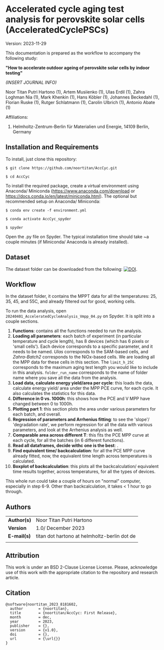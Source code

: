 # Accelerated cycle aging test analysis for perovskite solar cells (AcceleratedCyclePSCs)

Version: 2023-11-29

This documentation is prepared as the workflow to accompany the following study:

**"How to accelerate outdoor ageing of perovskite solar cells by indoor testing"**

*(INSERT JOURNAL INFO)*

Noor Titan Putri Hartono (1), Artem Musiienko (1), Ulas Erdil (1), Zahra Loghman Nia (1), Mark Khenkin (1), Hans Köbler (1), Johannes Beckedahl (1), Florian Ruske (1), Rutger Schlatmann (1), Carolin Ulbrich (1), Antonio Abate (1)

Affiliations:

1. Helmholtz-Zentrum-Berlin für Materialien und Energie, 14109 Berlin, Germany

## Installation and Requirements

To install, just clone this repository:

`$ git clone https://github.com/noortitan/AccCyc.git`

`$ cd AccCyc`

To install the required package, create a virtual environment using Anaconda/ Miniconda (https://www.anaconda.com/download or https://docs.conda.io/en/latest/miniconda.html). The optional but recommended setup on Anaconda/ Miniconda:

`$ conda env create -f environment.yml`

`$ conda activate AccCyc_spyder`

`$ spyder`

Open the .py file on Spyder. The typical installation time should take ~a couple minutes (if Miniconda/ Anaconda is already installed).

## Dataset

The dataset folder can be downloaded from the following: [![DOI](https://zenodo.org/badge/DOI/10.5281/zenodo.10902908.svg)](https://doi.org/10.5281/zenodo.10902908).

## Workflow

In the dataset folder, it contains the MPPT data for all the temperatures: 25, 35, 45, and 55C, and already filtered out for good, working cells. 

To run the data analysis, open `20240401_AcceleratedCycleAnalysis_Vmpp_04.py` on Spyder. It is split into a couple sections.
1. **Functions**: contains all the functions needed to run the analysis.
2. **Loading all parameters**: each batch of experiment (in particular temperature and cycle length), has 8 devices (which has 6 pixels or 'small cells'). Each device corresponds to a specific parameter, and it needs to be named. *Ulas* corresponds to the SAM-based cells, and *Zahra-Batch2* corresponds to the NiOx-based cells. We are loading all the MPP data for these cells in this section. The `limit_h_25C` corresponds to the maximum aging test length you would like to include in this analysis. `folder_run_name` corresponds to the name of folder name where you save all the data from the analysis.
3. **Load data, calculate energy yield/area per cycle**: this loads the data, calculate energy yield/ area under the MPP PCE curve, for each cycle. It also calculates the statistics for this data.
4. **Difference in 0 vs. 1000h**: this shows how the PCE and V MPP have changed between 0 to 1000h.
5. **Plotting part 1**: this section plots the area under various parameters for each batch, and overall.
6. **Regression of parameters and Arrhenius fitting**: to see the 'slope'/ 'degradation rate', we perform regression for all the data with various parameters, and look at the Arrhenius analysis as well.
7. **Comparable area across different T**: this fits the PCE MPP curve at each cycle, for all the batches (in 6 different functions). 
8. **Read all dataframes, decide withc one is the best**: .
9. **Find equivalent time/ backcalculation**: for all the PCE MPP curve already fitted, now, the equivalent time length across temperatures is calculated. 
10. **Boxplot of backcalculation**: this plots all the backcalculation/ equivalent time results together, across temperatures, for all the types of devices.

This whole run could take a couple of hours on "normal" computer, especially in step 6-9. Other than backcalculation, it takes < 1 hour to go through.

## Authors
| |  | 
|---|---|
|**Author(s)** | Noor Titan Putri Hartono |
|**Version** | 1.0/ December 2023  |   
|**E-mail(s)**   | titan dot hartono at helmholtz-berlin dot de  |
| | |

## Attribution
This work is under an BSD 2-Clause License License. Please, acknowledge use of this work with the appropriate citation to the repository and research article.

## Citation

    @software{noortitan_2023_8181602,
      author       = {noortitan},
      title        = {noortitan/AccCyc: First Release},
      month        = dec,
      year         = 2023,
      publisher    = {},
      version      = {v1.0},
      doi          = {},
      url          = {\url{}}
    }
